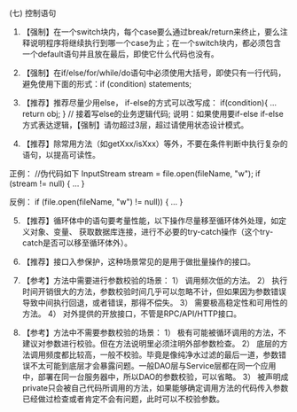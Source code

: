 (七) 控制语句

1.	【强制】在一个switch块内，每个case要么通过break/return来终止，要么注释说明程序将继续执行到哪一个case为止；在一个switch块内，都必须包含一个default语句并且放在最后，即使它什么代码也没有。

2.	【强制】在if/else/for/while/do语句中必须使用大括号，即使只有一行代码，避免使用下面的形式：if (condition) statements;

3.	【推荐】推荐尽量少用else， if-else的方式可以改写成：
if(condition){              …             return obj;    }
// 接着写else的业务逻辑代码;
说明：如果使用要if-else if-else方式表达逻辑，【强制】请勿超过3层，超过请使用状态设计模式。

4.	【推荐】除常用方法（如getXxx/isXxx）等外，不要在条件判断中执行复杂的语句，以提高可读性。

正例：
//伪代码如下
InputStream stream = file.open(fileName, "w");
if (stream != null) {
        …
}

反例：
if (file.open(fileName, "w") != null)) {
…
}

5.	【推荐】循环体中的语句要考量性能，以下操作尽量移至循环体外处理，如定义对象、变量、
获取数据库连接，进行不必要的try-catch操作（这个try-catch是否可以移至循环体外）。

6.	【推荐】接口入参保护，这种场景常见的是用于做批量操作的接口。

7.	【参考】方法中需要进行参数校验的场景：
1）	调用频次低的方法。
2）	执行时间开销很大的方法，参数校验时间几乎可以忽略不计，但如果因为参数错误导致中间执行回退，或者错误，那得不偿失。  3） 需要极高稳定性和可用性的方法。
 4） 对外提供的开放接口，不管是RPC/API/HTTP接口。

8.	【参考】方法中不需要参数校验的场景：
1）	极有可能被循环调用的方法，不建议对参数进行校验。但在方法说明里必须注明外部参数检查。
2）	底层的方法调用频度都比较高，一般不校验。毕竟是像纯净水过滤的最后一道，参数错误不太可能到底层才会暴露问题。一般DAO层与Service层都在同一个应用中，部署在同一台服务器中，所以DAO的参数校验，可以省略。
3）	被声明成private只会被自己代码所调用的方法，如果能够确定调用方法的代码传入参数已经做过检查或者肯定不会有问题，此时可以不校验参数。
